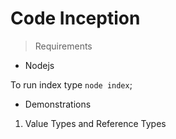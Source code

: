 # Code Inception

> Requirements 

* Nodejs

To run index type `node index`;

- Demonstrations

1. Value Types and Reference Types


